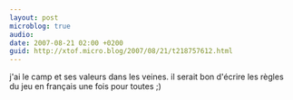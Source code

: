```yaml
---
layout: post
microblog: true
audio: 
date: 2007-08-21 02:00 +0200
guid: http://xtof.micro.blog/2007/08/21/t218757612.html
---
```

j'ai le camp et ses valeurs dans les veines. il serait bon d'écrire les règles du jeu en français une fois pour toutes  ;)
